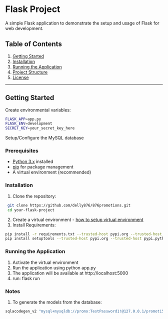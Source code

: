 # Flask Project

A simple Flask application to demonstrate the setup and usage of Flask for web development.

## Table of Contents

1. [Getting Started](#getting-started)
2. [Installation](#installation)
3. [Running the Application](#debugging)
4. [Project Structure](#project-structure)
5. [License](#license)

---

## Getting Started

Create environmental variables:

```bash
FLASK_APP=app.py
FLASK_ENV=development
SECRET_KEY=your_secret_key_here

```

Setup/Configure the MySQL database

### Prerequisites

- [Python 3.x](https://www.python.org/downloads/) installed
- [pip](https://pip.pypa.io/en/stable/installation/) for package management
- A virtual environment (recommended)

### Installation

1. Clone the repository:

```bash
 git clone https://github.com/delly876/876promotions.git
 cd your-flask-project
```

2. Create a virtual environment - [how to setup virtual environment](https://dev.to/mursalfk/setup-flask-on-windows-system-using-vs-code-4p9j)
3. Install Requirements:

```bash
pip install -r requirements.txt --trusted-host pypi.org --trusted-host pypi.python.org --trusted-host files.pythonhosted.org
pip install setuptools --trusted-host pypi.org --trusted-host pypi.python.org --trusted-host files.pythonhosted.org

```

### Running the Application

1. Activate the virtual environment
2. Run the application using python app.py
3. The application will be available at http://localhost:5000
4. run: flask run

### Notes

1. To generate the models from the database:

```bash
sqlacodegen_v2 "mysql+mysqldb://promo:TestPassword1!@127.0.0.1/promoti5_promotions" --outfile app/database/models/models.py
```
